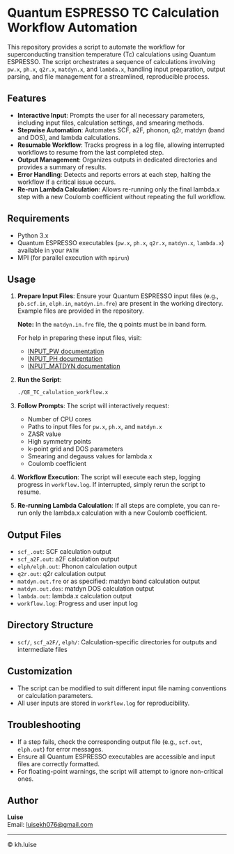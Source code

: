 # Quantum ESPRESSO TC Calculation Workflow Automation

This repository provides a script to automate the workflow for superconducting transition temperature (Tc) calculations using Quantum ESPRESSO. The script orchestrates a sequence of calculations involving `pw.x`, `ph.x`, `q2r.x`, `matdyn.x`, and `lambda.x`, handling input preparation, output parsing, and file management for a streamlined, reproducible process.

## Features
- **Interactive Input**: Prompts the user for all necessary parameters, including input files, calculation settings, and smearing methods.
- **Stepwise Automation**: Automates SCF, a2F, phonon, q2r, matdyn (band and DOS), and lambda calculations.
- **Resumable Workflow**: Tracks progress in a log file, allowing interrupted workflows to resume from the last completed step.
- **Output Management**: Organizes outputs in dedicated directories and provides a summary of results.
- **Error Handling**: Detects and reports errors at each step, halting the workflow if a critical issue occurs.
- **Re-run Lambda Calculation**: Allows re-running only the final lambda.x step with a new Coulomb coefficient without repeating the full workflow.

## Requirements
- Python 3.x
- Quantum ESPRESSO executables (`pw.x`, `ph.x`, `q2r.x`, `matdyn.x`, `lambda.x`) available in your `PATH`
- MPI (for parallel execution with `mpirun`)

## Usage
1. **Prepare Input Files**: Ensure your Quantum ESPRESSO input files (e.g., `pb.scf.in`, `elph.in`, `matdyn.in.fre`) are present in the working directory. Example files are provided in the repository.

   **Note:** In the `matdyn.in.fre` file, the q points must be in band form.

   For help in preparing these input files, visit:
   - [INPUT_PW documentation](https://www.quantum-espresso.org/Doc/INPUT_PW.html)
   - [INPUT_PH documentation](https://www.quantum-espresso.org/Doc/INPUT_PH.html)
   - [INPUT_MATDYN documentation](https://www.quantum-espresso.org/Doc/INPUT_MATDYN.html)

2. **Run the Script**:
   ```sh
   ./QE_TC_calulation_workflow.x
   ```
3. **Follow Prompts**: The script will interactively request:
   - Number of CPU cores
   - Paths to input files for `pw.x`, `ph.x`, and `matdyn.x`
   - ZASR value
   - High symmetry points
   - k-point grid and DOS parameters
   - Smearing and degauss values for lambda.x
   - Coulomb coefficient
4. **Workflow Execution**: The script will execute each step, logging progress in `workflow.log`. If interrupted, simply rerun the script to resume.
5. **Re-running Lambda Calculation**: If all steps are complete, you can re-run only the lambda.x calculation with a new Coulomb coefficient.

## Output Files
- `scf_.out`: SCF calculation output
- `scf_a2F.out`: a2F calculation output
- `elph/elph.out`: Phonon calculation output
- `q2r.out`: q2r calculation output
- `matdyn.out.fre` or as specified: matdyn band calculation output
- `matdyn.out.dos`: matdyn DOS calculation output
- `lambda.out`: lambda.x calculation output
- `workflow.log`: Progress and user input log

## Directory Structure
- `scf/`, `scf_a2F/`, `elph/`: Calculation-specific directories for outputs and intermediate files


## Customization
- The script can be modified to suit different input file naming conventions or calculation parameters.
- All user inputs are stored in `workflow.log` for reproducibility.

## Troubleshooting
- If a step fails, check the corresponding output file (e.g., `scf.out`, `elph.out`) for error messages.
- Ensure all Quantum ESPRESSO executables are accessible and input files are correctly formatted.
- For floating-point warnings, the script will attempt to ignore non-critical ones.

## Author
**Luise**  
Email: luisekh076@gmail.com

---
© kh.luise
